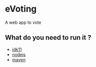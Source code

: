 # eVoting
A web app to vote
## What do you need to run it ?

- [jdk11](https://download.java.net/openjdk/jdk11/ri/openjdk-11+28_windows-x64_bin.zip)
- [nodejs](https://nodejs.org/en/download/)
- [maven](https://maven.apache.org/download.cgi)
